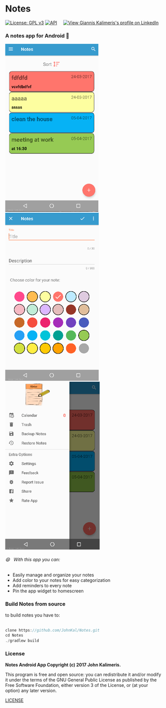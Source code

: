 # Notes

[![License: GPL v3](https://img.shields.io/badge/License-GPL%20v3-blue.svg)](http://www.gnu.org/licenses/gpl-3.0)
[![API](https://img.shields.io/badge/API-15%2B-red.svg?style=flat)](https://android-arsenal.com/api?level=15)&nbsp;&nbsp;&nbsp;&nbsp;
<a href="https://gr.linkedin.com/pub/giannis-kalimeris/33/76a/240">
 <img src="https://static.licdn.com/scds/common/u/img/webpromo/btn_viewmy_160x33.png" width="160" height="33" border="0" alt="View Giannis Kalimeris's profile on LinkedIn">
</a>

### A **notes** app for **Android** :notebook_with_decorative_cover:

![screenshot1](screenshots/screenshot1.png) &nbsp;&nbsp;&nbsp;&nbsp;&nbsp;&nbsp;&nbsp;&nbsp;&nbsp;&nbsp;&nbsp;&nbsp;&nbsp;&nbsp;&nbsp;
![screenshot3](screenshots/screenshot3.png)
![screenshot2](screenshots/screenshot2.png)

###### :smile: &nbsp; With this app you can:
 * Easily manage and organize your notes
 * Add color to your notes for easy categorization
 * Add reminders to every note
 * Pin the app widget to homescreen


### Build Notes from source

to build notes you have to:

```javascript

clone https://github.com/JohnKal/Notes.git
cd Notes
./gradlew build
```

### License

**Notes Android App Copyright (c) 2017 John Kalimeris.**

This program is free and open source: you can redistribute it and/or modify it under the terms of the
GNU General Public License as published by the Free Software Foundation,
either version 3 of the License, or (at your option) any later version.

[LICENSE](LICENSE)
